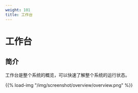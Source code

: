 ```yaml
---
weight: 101
title: 工作台
---
```


# 工作台

## 简介

工作台是整个系统的概览，可以快速了解整个系统的运行状态。

{{% load-img "/img/screenshot/overview/overview.png" %}}
